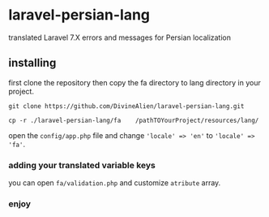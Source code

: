 # laravel-persian-lang
translated Laravel 7.X errors and messages for Persian localization


## installing

first clone the repository then copy the fa directory to lang directory in your project.

```
git clone https://github.com/DivineAlien/laravel-persian-lang.git

cp -r ./laravel-persian-lang/fa    /pathTOYourProject/resources/lang/
```

open the ```config/app.php``` file and change ```'locale' => 'en'``` to ```'locale' => 'fa'```.

### adding your translated variable keys

you can open ```fa/validation.php``` and customize ```atribute``` array.

### enjoy